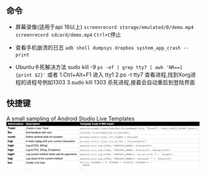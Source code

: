 ## 命令
- 屏幕录像(适用于api 19以上)
`screenrecord storage/emulated/0/demo.mp4`
`screenrecord sdcard/demo.mp4`
`Ctrl+C`停止

- 查看手机崩溃的日志
`adb shell dumpsys dropbox system_app_crash --print`


- Ubuntu卡死解决方法
sudo kill -9  `ps -ef | grep tty7 | awk 'NR==1 {print $2}'`
或者
1.Ctrl+Alt+F1 进入 tty1
2.ps -t tty7 查看进程,找到Xorg进程的进程号例如1303
3.sudo kill 1303 杀死进程,接着会自动重启到登陆界面

## 快捷键
A small sampling of Android Studio Live Templates
![](./img/TemplateCodeitWillInsert.png)